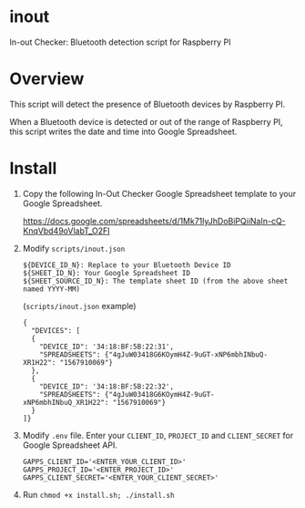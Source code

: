 # inout
In-out Checker: Bluetooth detection script for Raspberry PI

# Overview
This script will detect the presence of Bluetooth devices by Raspberry PI.

When a Bluetooth device is detected or out of the range of Raspberry PI, this script writes the date and time into
Google Spreadsheet.

# Install
1. Copy the following In-Out Checker Google Spreadsheet template to your Google Spreadsheet.

   https://docs.google.com/spreadsheets/d/1Mk71lyJhDoBiPQiiNaIn-cQ-KnqVbd49oVlabT_O2FI

2. Modify `scripts/inout.json`

   ```
   ${DEVICE_ID_N}: Replace to your Bluetooth Device ID
   ${SHEET_ID_N}: Your Google Spreadsheet ID
   ${SHEET_SOURCE_ID_N}: The template sheet ID (from the above sheet named YYYY-MM)
   ```

   (`scripts/inout.json` example)

   ```
   {
     "DEVICES": [
     {
       "DEVICE_ID": '34:18:BF:5B:22:31',
       "SPREADSHEETS": {"4gJuW03418G6KOymH4Z-9uGT-xNP6mbhINbuQ-XR1H22": "1567910069"}
     },
     {
       "DEVICE_ID": '34:18:BF:5B:22:32',
       "SPREADSHEETS": {"4gJuW03418G6KOymH4Z-9uGT-xNP6mbhINbuQ_XR1H22": "1567910069"}
     }
   ]}
   ```

3. Modify `.env` file.  Enter your `CLIENT_ID`, `PROJECT_ID` and `CLIENT_SECRET` for Google Spreadsheet API. 

   ```
   GAPPS_CLIENT_ID='<ENTER_YOUR_CLIENT_ID>'
   GAPPS_PROJECT_ID='<ENTER_PROJECT_ID>'
   GAPPS_CLIENT_SECRET='<ENTER_YOUR_CLIENT_SECRET>'
   ```

4. Run `chmod +x install.sh; ./install.sh`